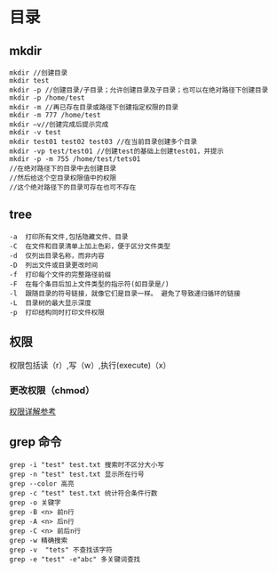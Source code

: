 # 目录

## mkdir

```plain
mkdir //创建目录
mkdir test 
mkdir -p //创建目录/子目录；允许创建目录及子目录；也可以在绝对路径下创建目录
mkdir -p /home/test
mkdir -m //再已存在目录或路径下创建指定权限的目录
mkdir -m 777 /home/test
mkdir –v//创建完成后提示完成
mkdir -v test
mkdir test01 test02 test03 //在当前目录创建多个目录
mkdir -vp test/test01 //创建test的基础上创建test01，并提示
mkdir -p -m 755 /home/test/tets01
//在绝对路径下的目录中去创建目录
//然后给这个空目录权限值中的权限
//这个绝对路径下的目录可存在也可不存在
```


## tree

```plain
-a  打印所有文件,包括隐藏文件、目录
-C  在文件和目录清单上加上色彩，便于区分文件类型
-d  仅列出目录名称，而非内容
-D  列出文件或目录更改时间
-f  打印每个文件的完整路径前缀
-F  在每个条目后加上文件类型的指示符(如目录是/)
-l  跟随目录的符号链接，就像它们是目录一样。 避免了导致递归循环的链接
-L  目录树的最大显示深度
-p  打印结构同时打印文件权限
```
## 权限

权限包括读（r）,写（w）,执行(execute)（x）

### 更改权限（chmod）

[权限详解参考](https://blog.csdn.net/u013197629/article/details/73608613?ops_request_misc=&request_id=&biz_id=102&utm_term=linux%E6%9D%83%E9%99%90&utm_medium=distribute.pc_search_result.none-task-blog-2~all~sobaiduweb~default-1-73608613.142^v63^control,201^v3^control_1,213^v2^t3_esquery_v2&spm=1018.2226.3001.4187)

## grep 命令

```
grep -i "test" test.txt 搜索时不区分大小写
grep -n "test" test.txt 显示所在行号
grep --color 高亮
grep -c "test" test.txt 统计符合条件行数
grep -o 关键字
grep -B <n> 前n行
grep -A <n> 后n行
grep -C <n> 前后n行
grep -w 精确搜索
grep -v  "tets" 不查找该字符
grep -e "test" -e"abc" 多关键词查找
```

